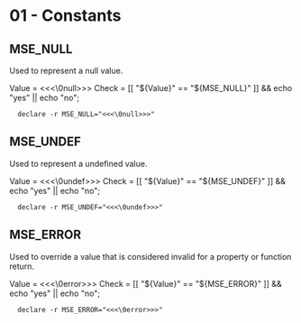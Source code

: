 # 01 - Constants

## MSE_NULL

Used to represent a null value.

Value = <<<\0null>>>
Check = [[ "${Value}" == "${MSE_NULL}" ]] && echo "yes" || echo "no";

``` shell
  declare -r MSE_NULL="<<<\0null>>>"
```


## MSE_UNDEF

Used to represent a undefined value.

Value = <<<\0undef>>>
Check = [[ "${Value}" == "${MSE_UNDEF}" ]] && echo "yes" || echo "no";

``` shell
  declare -r MSE_UNDEF="<<<\0undef>>>"
```


## MSE_ERROR

Used to override a value that is considered invalid for a property or function 
return.

Value = <<<\0error>>>
Check = [[ "${Value}" == "${MSE_ERROR}" ]] && echo "yes" || echo "no";

``` shell
  declare -r MSE_ERROR="<<<\0error>>>"
```